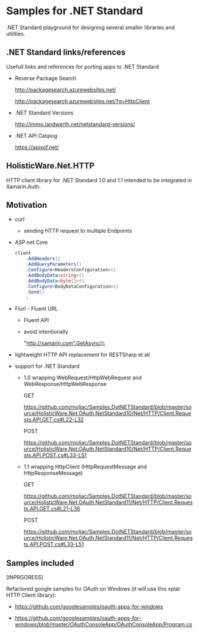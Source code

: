 
# Samples for .NET Standard

.NET Standard playground for designing several smaller libraries and utilities.

## .NET Standard links/references

Usefull links and references for porting apps to .NET Standard

*   Reverse Package Search

    http://packagesearch.azurewebsites.net/

    http://packagesearch.azurewebsites.net/?q=HttpClient

*   .NET Standard Versions

    http://immo.landwerth.net/netstandard-versions/

*   .NET API Catalog

    https://apisof.net/



## HolisticWare.Net.HTTP

HTTP client library for .NET Standard 1.0 and 1.1 intended to be integrated in Xamarin.Auth.


## 

## Motivation 

*   curl

    *   sending HTTP request to multiple Endpoints

*   ASP.net Core 

    ```csharp
    client
        .AddHeaders()
        .AddQueryParameters()
        .Configure<HeadersConfiguration>()
        .AddBodyData<string>()
        .AddBodyData<byte[]>()
        .Configure<BodyDataConfiguration>()
        .Send()
        ;        
    ```

*   Flurl - Fluent URL

    *   Fluent API

    *   avoid intentionally

        "http://xamarin.com".GetAsync();

*   lightweight HTTP API replacement for RESTSharp et all

*   support for .NET Standard

    *   1.0 wrapping WebRequest/HttpWebRequest and WebResponse/HttpWebResponse

        GET

        https://github.com/moljac/Samples.DotNETStandard/blob/master/source/HolisticWare.Net.OAuth.NetStandard10/Net/HTTP/Client.Requests.API.GET.cs#L22-L32

        POST

        https://github.com/moljac/Samples.DotNETStandard/blob/master/source/HolisticWare.Net.OAuth.NetStandard10/Net/HTTP/Client.Requests.API.POST.cs#L33-L51


    *   1.1 wrapping HttpClient (HttpRequestMessage and HttpResponseMessage)
        
        GET 

        https://github.com/moljac/Samples.DotNETStandard/blob/master/source/HolisticWare.Net.OAuth.NetStandard11/Net/HTTP/Client.Requests.API.GET.cs#L21-L36

        POST

        https://github.com/moljac/Samples.DotNETStandard/blob/master/source/HolisticWare.Net.OAuth.NetStandard11/Net/HTTP/Client.Requests.API.POST.cs#L33-L51

## Samples included

[INPRGORESS]

Refactored google samples for OAuth on Windows (it will use this xplat HTTP Client library):

*   https://github.com/googlesamples/oauth-apps-for-windows

*   https://github.com/googlesamples/oauth-apps-for-windows/blob/master/OAuthConsoleApp/OAuthConsoleApp/Program.cs

